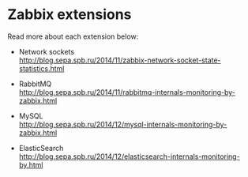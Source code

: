 Zabbix extensions
======

Read more about each extension below:

* Network sockets  
http://blog.sepa.spb.ru/2014/11/zabbix-network-socket-state-statistics.html

* RabbitMQ  
http://blog.sepa.spb.ru/2014/11/rabbitmq-internals-monitoring-by-zabbix.html

* MySQL  
http://blog.sepa.spb.ru/2014/12/mysql-internals-monitoring-by-zabbix.html

* ElasticSearch  
http://blog.sepa.spb.ru/2014/12/elasticsearch-internals-monitoring-by.html
